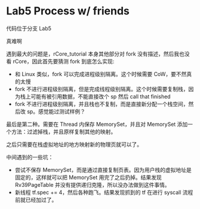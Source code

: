 # Lab5 Process w/ friends

代码位于分支 Lab5

真难啊

遇到最大的问题是，rCore\_tutorial 本身其他部分对 fork 没有描述，然后我也没看 rCore，因此首先要猜测 fork 到底怎么实现:

- 和 Linux 类似，fork 可以完成进程级别隔离。这个时候需要 CoW，要不然真的太慢
- fork 不进行进程级别隔离，但是完成线程级别隔离。这个时候需要复制栈，因为栈上可能有被引用数据，不能直接改个 sp 然后 call that finished
- fork 不进行进程级别隔离，并且栈也不复制，而是直接新分配一个栈空间，然后改 sp。感觉能过测试样例？

最后是第二种。需要在 Thread 内保存 MemorySet，并且对 MemorySet 添加一个方法：过滤掉栈，并且原样复制其他的映射。

之后只需要在栈虚拟地址的地方映射新的物理页就可以了。

中间遇到的一些坑：
- 尝试不保存 MemorySet，而是通过直接复制页表。因为用户栈的虚拟地址是固定的，这样就可以把 MemorySet 用完了之后扔掉。结果发现 Rv39PageTable 并没有提供递归克隆，所以没办法做到这件事情。
- 新线程 tf.spec += 4，然后各种跑飞。结果发现抓到的 tf 在进行 syscall 流程前就已经加过了。
